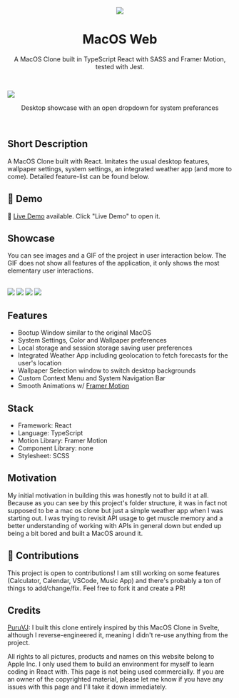 <div align="center">
  
![](https://i.imgur.com/dMm65GE.png)
<h1 align="center">MacOS Web</h1>
<p align="center">A MacOS Clone built in TypeScript React with SASS and Framer Motion, tested with Jest.</p>
  
</div>
<br />

![](https://i.ibb.co/S0S9bN3/banner.png)
<p align="center">
  Desktop showcase with an open dropdown for system preferances
</p>
<br />

## Short Description
A MacOS Clone built with React. Imitates the usual desktop features, wallpaper settings, system settings, an integrated weather app (and more to come). Detailed feature-list can be found below.

## 🔴 Demo
🧪 [Live Demo](https://gianlucajahn.github.io/macOS-react) available. Click "Live Demo" to open it.

## Showcase
You can see images and a GIF of the project in user interaction below. The GIF does not show all features of the application, it only shows the most elementary user interactions. <br /> <br />

![](https://i.imgur.com/7sVidqH.png)
![](https://i.imgur.com/8KfyVi6.png)
![](https://i.imgur.com/mCU5H4l.png)
![](/weather-forecast/src/resources/images/showcase.gif)

## Features
- Bootup Window similar to the original MacOS
- System Settings, Color and Wallpaper preferences
- Local storage and session storage saving user preferences
- Integrated Weather App including geolocation to fetch forecasts for the user's location
- Wallpaper Selection window to switch desktop backgrounds
- Custom Context Menu and System Navigation Bar
- Smooth Animations w/ [Framer Motion](https://github.com/framer/motion)

## Stack
- Framework: React
- Language: TypeScript
- Motion Library: Framer Motion
- Component Library: none
- Stylesheet: SCSS

## Motivation
My initial motivation in building this was honestly not to build it at all. Because as you can see by this project's folder structure, it was in fact not supposed to be a mac os clone but just a simple weather app when I was starting out. I was trying to revisit API usage to get muscle memory and a better understanding of working with APIs in general down but ended up being a bit bored and built a MacOS around it.

## 🤝 Contributions
This project is open to contributions! I am still working on some features (Calculator, Calendar, VSCode, Music App) and there's probably a ton of things to add/change/fix. Feel free to fork it and create a PR!

## Credits
[PuruVJ](https://github.com/PuruVJ): I built this clone entirely inspired by this MacOS Clone in Svelte, although I reverse-engineered it, meaning I didn't re-use anything from the project.

All rights to all pictures, products and names on this website belong to Apple Inc. I only used them to build an environment for myself to learn coding in React with. This page is not being used commercially. If you are an owner of the copyrighted material, please let me know if you have any issues with this page and I'll take it down immediately.
